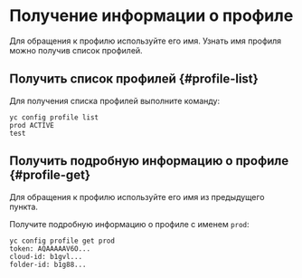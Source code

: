 # Получение информации о профиле

Для обращения к профилю используйте его имя. Узнать имя профиля можно получив список профилей.

## Получить список профилей {#profile-list}

Для получения списка профилей выполните команду:

```
yc config profile list
prod ACTIVE
test
```

## Получить подробную информацию о профиле {#profile-get}

Для обращения к профилю используйте его имя из предыдущего пункта.

Получите подробную информацию о профиле с именем `prod`:


```
yc config profile get prod
token: AQAAAAAV6O...
cloud-id: b1gvl...
folder-id: b1g88...
```


